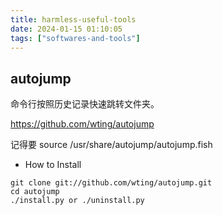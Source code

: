 ```yaml
---
title: harmless-useful-tools
date: 2024-01-15 01:10:05
tags: ["softwares-and-tools"]
---
```

## autojump

命令行按照历史记录快速跳转文件夹。

https://github.com/wting/autojump

记得要 source /usr/share/autojump/autojump.fish

- How to Install

```
git clone git://github.com/wting/autojump.git
cd autojump
./install.py or ./uninstall.py
```

